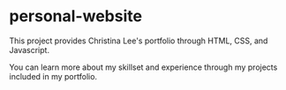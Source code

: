# personal-website

<!-- What the project does -->
This project provides Christina Lee's portfolio through HTML, CSS, and Javascript.
<!-- Why the project is useful -->
You can learn more about my skillset and experience through my projects included in my portfolio.

